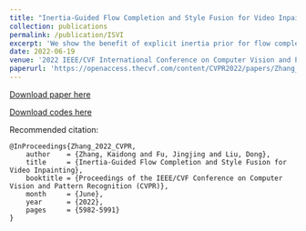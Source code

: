 ```yaml
---
title: "Inertia-Guided Flow Completion and Style Fusion for Video Inpainting"
collection: publications
permalink: /publication/ISVI
excerpt: 'We show the benefit of explicit inertia prior for flow completion, which leads to more accurate flow-guided content propagation for video inpainting. We also first discuss the style incoherence caused by flow warping across different frames and propose the style fusion mechanism to refine the style in the warped regions under the guidance of the styles from valid regions.'
date: 2022-06-19
venue: '2022 IEEE/CVF International Conference on Computer Vision and Pattern Recognition (CVPR)'
paperurl: 'https://openaccess.thecvf.com/content/CVPR2022/papers/Zhang_Inertia-Guided_Flow_Completion_and_Style_Fusion_for_Video_Inpainting_CVPR_2022_paper.pdf'
---
```


[Download paper here](http://academicpages.github.io/files/paper1.pdf)

[Download codes here](https://github.com/hitachinsk/ISVI)

Recommended citation: 
```
@InProceedings{Zhang_2022_CVPR,
    author    = {Zhang, Kaidong and Fu, Jingjing and Liu, Dong},
    title     = {Inertia-Guided Flow Completion and Style Fusion for Video Inpainting},
    booktitle = {Proceedings of the IEEE/CVF Conference on Computer Vision and Pattern Recognition (CVPR)},
    month     = {June},
    year      = {2022},
    pages     = {5982-5991}
}
```
